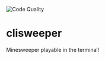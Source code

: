 ![Code Quality](https://github.com/ssouthcity/clisweeper/actions/workflows/unit-tests.yml/badge.svg)

# clisweeper

Minesweeper playable in the terminal!
